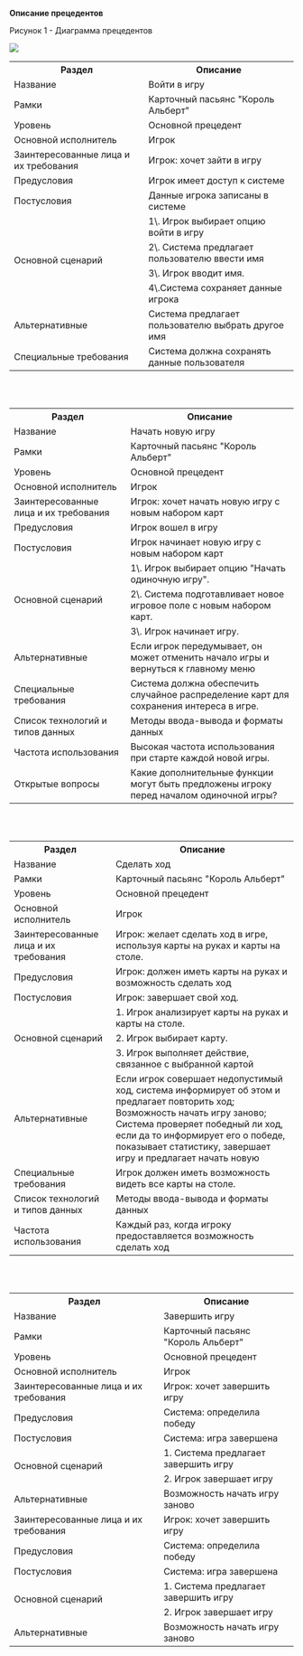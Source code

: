 **Описание прецедентов**

Рисунок 1 - Диаграмма прецедентов

![](images/lab1/diagramm.png)


<table><tr><th>Раздел</th><th>Описание</th></tr>
<tr><td>Название</td><td>Войти в игру</td></tr>
<tr><td>Рамки</td><td>  Карточный пасьянс "Король Альберт"</td></tr>
<tr><td>Уровень</td><td>Основной прецедент</td></tr>
<tr><td>Основной исполнитель</td><td>Игрок</td></tr>
<tr><td>Заинтересованные лица и их требования</td><td>Игрок: хочет зайти в игру</td></tr>
<tr><td>Предусловия</td><td>Игрок имеет доступ к системе</td></tr>
<tr><td>Постусловия</td><td>Данные игрока записаны в системе</td></tr>
<tr><td rowspan="4">Основной сценарий</td><td>1\. Игрок выбирает опцию войти в игру</td></tr>
<tr><td>2\. Система предлагает пользователю ввести   имя</td></tr>
<tr><td>3\. Игрок вводит имя.</td></tr>
<tr><td>4\.Система сохраняет данные игрока</td></tr>
<tr><td>Альтернативные</td><td> Система предлагает пользователю выбрать другое имя</td></tr>
<tr><td>Специальные требования</td><td>Система должна сохранять данные пользователя</td></tr>
</table>
<br>
<br>
<table><tr><th>Раздел</th><th>Описание</th></tr>
<tr><td>Название</td><td>Начать новую игру</td></tr>
<tr><td>Рамки</td><td> Карточный пасьянс "Король Альберт"</td></tr>
<tr><td>Уровень</td><td>Основной прецедент</td></tr>
<tr><td>Основной исполнитель</td><td>Игрок</td></tr>
<tr><td>Заинтересованные лица и их требования</td><td>Игрок: хочет начать новую игру с новым набором карт</td></tr>
<tr><td>Предусловия</td><td>Игрок вошел в игру</td></tr>
<tr><td>Постусловия</td><td>Игрок начинает новую игру с новым набором карт</td></tr>
<tr><td rowspan="3">Основной сценарий</td><td>1\. Игрок выбирает опцию "Начать одиночную игру".</td></tr>
<tr><td>2\. Система подготавливает новое игровое поле с новым набором карт.</td></tr>
<tr><td>3\. Игрок начинает игру.</td></tr>
<tr><td>Альтернативные</td><td>Если игрок передумывает, он может отменить начало игры и вернуться к главному меню</td></tr>
<tr><td>Специальные требования</td><td>Система должна обеспечить случайное распределение карт для сохранения интереса в игре.</td></tr>
<tr><td>Список технологий и типов данных</td><td>Методы ввода-вывода и форматы данных</td></tr>
<tr><td>Частота использования</td><td>Высокая частота использования при старте каждой новой игры.</td></tr>
<tr><td>Открытые вопросы</td><td> Какие дополнительные функции могут быть предложены игроку перед началом одиночной игры?</td></tr>

</table>
<br>
<br>
<table>
<tr><th>Раздел</th><th>Описание</th></tr>
<tr><td>Название</td><td> Сделать ход</td></tr>
<tr><td>Рамки</td><td> Карточный пасьянс "Король Альберт"</td></tr>
<tr><td>Уровень</td><td>Основной прецедент</td></tr>
<tr><td>Основной исполнитель</td><td> Игрок</td></tr>
<tr><td>Заинтересованные лица и их требования</td><td> Игрок: желает сделать ход в игре, используя карты на руках и карты на столе.</td></tr>
<tr><td>Предусловия</td><td> Игрок: должен иметь карты на руках и возможность сделать ход</td></tr>
<tr><td>Постусловия</td><td> Игрок: завершает свой ход.</td></tr>
<tr><td rowspan="3">Основной сценарий</td><td> 1. Игрок анализирует карты на руках и карты на столе.</td></tr>
<tr><td> 2. Игрок выбирает карту.</td></tr>
<tr><td> 3. Игрок выполняет действие, связанное с выбранной картой </td></tr>
<tr><td>Альтернативные</td><td> Если игрок совершает недопустимый ход, система информирует об этом и предлагает повторить ход; Возможность начать игру заново; Система проверяет победный ли ход, если да то информирует его о победе, показывает статистику, завершает игру и предлагает начать новую</td></tr>
<tr><td>Специальные требования</td><td> Игрок должен иметь возможность видеть все карты на столе.</td></tr>
<tr><td>Список технологий и типов данных</td><td>Методы ввода-вывода и форматы данных</td></tr>
<tr><td>Частота использования</td><td>Каждый раз, когда игроку предоставляется возможность сделать ход</td></tr>
</table>
<br>
<br>
<table>
<tr><th>Раздел</th><th>Описание</th></tr>
<tr><td>Название</td><td> Завершить игру</td></tr>
<tr><td>Рамки</td><td> Карточный пасьянс "Король Альберт"</td></tr>
<tr><td>Уровень</td><td>Основной прецедент</td></tr>
<tr><td>Основной исполнитель</td><td> Игрок</td></tr>
<tr><td>Заинтересованные лица и их требования</td><td> Игрок: хочет завершить игру</td></tr>
<tr><td>Предусловия</td><td> Система: определила победу</td></tr>
<tr><td>Постусловия</td><td> Система: игра завершена</td></tr>
<tr><td rowspan="2">Основной сценарий</td><td> 1. Система предлагает завершить игру</td></tr>
<tr><td> 2. Игрок завершает игру</td></tr>
<tr><td>Альтернативные</td><td>Возможность начать игру заново</td></tr>
<tr><td>Заинтересованные лица и их требования</td><td valign="bottom"> Игрок: хочет завершить игру</td></tr>
<tr><td>Предусловия</td><td valign="bottom"> Система: определила победу</td></tr>
<tr><td>Постусловия</td><td valign="bottom"> Система: игра завершена</td></tr>
<tr><td rowspan="2">Основной сценарий</td><td valign="bottom"> 1. Система предлагает завершить игру</td></tr>
<tr><td valign="bottom"> 2. Игрок завершает игру</td></tr>
<tr><td>Альтернативные</td><td>Возможность начать игру заново</td></tr>
</table>

